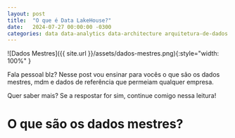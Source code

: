 ```yaml
---
layout: post
title:  "O que é Data LakeHouse?"
date:   2024-07-27 00:00:00 -0300
categories: data data-analytics data-architecture arquitetura-de-dados data-lake-house lakehouse lake-house analytics
---
```


![Dados Mestres]({{ site.url }}/assets/dados-mestres.png){:style="width: 100%" }

Fala pessoal blz? Nesse post vou ensinar para vocês o que são os dados mestres, mdm e dados de referência que permeiam qualquer empresa.

Quer saber mais? Se a respostar for sim, continue comigo nessa leitura!

# O que são os dados mestres?

